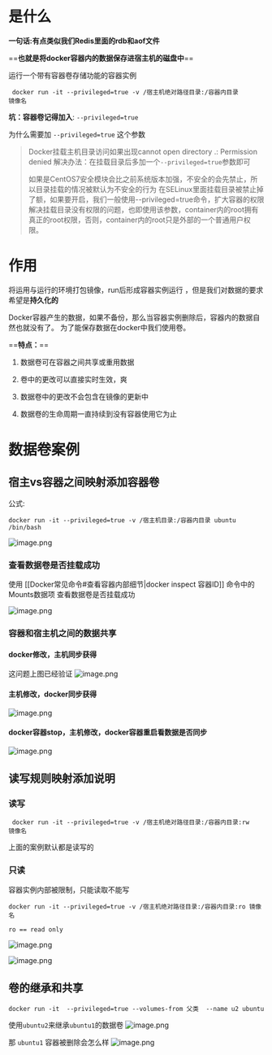 # 是什么

**一句话:有点类似我们Redis里面的rdb和aof文件**

==**也就是将docker容器内的数据保存进宿主机的磁盘中**==


运行一个带有容器卷存储功能的容器实例
```shell
 docker run -it --privileged=true -v /宿主机绝对路径目录:/容器内目录      镜像名
```

**坑：容器卷记得加入**: `--privileged=true`

为什么需要加 `--privileged=true` 这个参数
>Docker挂载主机目录访问如果出现cannot open directory .: Permission denied
>解决办法：在挂载目录后多加一个`--privileged=true`参数即可
>
>如果是CentOS7安全模块会比之前系统版本加强，不安全的会先禁止，所以目录挂载的情况被默认为不安全的行为
>在SELinux里面挂载目录被禁止掉了额，如果要开启，我们一般使用--privileged=true命令，扩大容器的权限解决挂载目录没有权限的问题，也即使用该参数，container内的root拥有真正的root权限，否则，container内的root只是外部的一个普通用户权限。



# 作用
将运用与运行的环境打包镜像，run后形成容器实例运行 ，但是我们对数据的要求希望是**持久化的**
 
Docker容器产生的数据，如果不备份，那么当容器实例删除后，容器内的数据自然也就没有了。
为了能保存数据在docker中我们使用卷。
 
==**特点：**==
1. 数据卷可在容器之间共享或重用数据
2. 卷中的更改可以直接实时生效，爽

1. 数据卷中的更改不会包含在镜像的更新中
2. 数据卷的生命周期一直持续到没有容器使用它为止



# 数据卷案例

## 宿主vs容器之间映射添加容器卷
公式:
```shell
docker run -it --privileged=true -v /宿主机目录:/容器内目录 ubuntu /bin/bash
```



![image.png](https://image-1311137268.cos.ap-chengdu.myqcloud.com/SiYuan/20230501155357.png)


### 查看数据卷是否挂载成功
使用 [[Docker常见命令#查看容器内部细节|docker inspect 容器ID]] 命令中的 Mounts数据项 查看数据卷是否挂载成功 

![image.png](https://image-1311137268.cos.ap-chengdu.myqcloud.com/SiYuan/20230501155620.png)


### 容器和宿主机之间的数据共享
#### docker修改，主机同步获得 
这问题上图已经验证
![image.png](https://image-1311137268.cos.ap-chengdu.myqcloud.com/SiYuan/20230501155357.png)


#### 主机修改，docker同步获得
![image.png](https://image-1311137268.cos.ap-chengdu.myqcloud.com/SiYuan/20230501160705.png)



#### docker容器stop，主机修改，docker容器重启看数据是否同步
![image.png](https://image-1311137268.cos.ap-chengdu.myqcloud.com/SiYuan/20230501161149.png)



## 读写规则映射添加说明
### 读写
```shell
 docker run -it --privileged=true -v /宿主机绝对路径目录:/容器内目录:rw   镜像名
```
上面的案例默认都是读写的


### 只读
容器实例内部被限制，只能读取不能写
```shell
docker run -it --privileged=true -v /宿主机绝对路径目录:/容器内目录:ro 镜像名
```
`ro == read only`

![image.png](https://image-1311137268.cos.ap-chengdu.myqcloud.com/SiYuan/20230501191540.png)

![image.png](https://image-1311137268.cos.ap-chengdu.myqcloud.com/SiYuan/20230501192454.png)




## 卷的继承和共享
```shell
docker run -it  --privileged=true --volumes-from 父类  --name u2 ubuntu
```

使用`ubuntu2`来继承`ubuntu1`的数据卷
![image.png](https://image-1311137268.cos.ap-chengdu.myqcloud.com/SiYuan/20230501212030.png)

那 `ubuntu1` 容器被删除会怎么样
![image.png](https://image-1311137268.cos.ap-chengdu.myqcloud.com/SiYuan/20230501212515.png)







